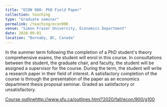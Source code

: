 ```yaml
---
title: "ECON 900: PhD Field Paper"
collection: teaching
type: "Graduate seminar"
permalink: /teaching/econ900
venue: "Simon Fraser University, Economics Department"
date: 2020-09-01
location: "Burnaby, BC, Canada"
---
```


In the summer term following the completion of a PhD student's theory comprehensive exams, the student will enrol in this course. In consultations between the student, the graduate chair, and faculty, the student will be assigned a supervisor for the course. During the term, the student will write a research paper in their field of interest. A satisfactory completion of the course is through the presentation of the paper as an economics department thesis proposal seminar. Graded as satisfactory or unsatisfactory.

[Course outline](http://www.sfu.ca/outlines.html?2020/fall/econ/900/g100)http://www.sfu.ca/outlines.html?2020/fall/econ/900/g100
